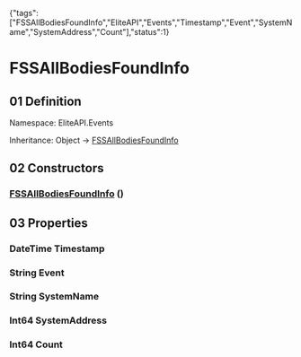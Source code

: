 {"tags":["FSSAllBodiesFoundInfo","EliteAPI","Events","Timestamp","Event","SystemName","SystemAddress","Count"],"status":1}

# FSSAllBodiesFoundInfo

## 01 Definition

Namespace: <span class='code'>EliteAPI.Events</span>

Inheritance: <span class='code'>Object</span> → <span class='code'>[FSSAllBodiesFoundInfo](../../EliteAPI/Events/FSSAllBodiesFoundInfo.html)</span>

## 02 Constructors

### <span class='code'>[FSSAllBodiesFoundInfo](../../EliteAPI/Events/FSSAllBodiesFoundInfo.html)</span> ()

## 03 Properties

### <span class='code'>DateTime</span> Timestamp

### <span class='code'>String</span> Event

### <span class='code'>String</span> SystemName

### <span class='code'>Int64</span> SystemAddress

### <span class='code'>Int64</span> Count

